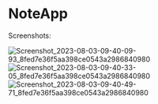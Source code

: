 # NoteApp
Screenshots:

![Screenshot_2023-08-03-09-40-09-93_8fed7e36f5aa398ce0543a2986840980](https://github.com/PriyogopalSingha/NoteApp/assets/79001314/4c16da89-937a-48e7-beca-6f082a20ba0e)   ![Screenshot_2023-08-03-09-40-33-05_8fed7e36f5aa398ce0543a2986840980](https://github.com/PriyogopalSingha/NoteApp/assets/79001314/6bf0d347-3e67-4dbf-8fa5-0804e8634451)   ![Screenshot_2023-08-03-09-40-49-71_8fed7e36f5aa398ce0543a2986840980](https://github.com/PriyogopalSingha/NoteApp/assets/79001314/556d22c1-a717-4bd4-ab6f-a403cf2c75a0)

